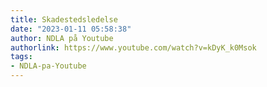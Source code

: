 ```yaml
---
title: Skadestedsledelse
date: "2023-01-11 05:58:38"
author: NDLA på Youtube
authorlink: https://www.youtube.com/watch?v=kDyK_k0Msok
tags:
- NDLA-pa-Youtube
---
```

